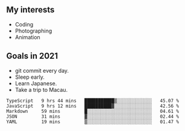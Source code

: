 ## My interests

- Coding
- Photographing
- Animation

## Goals in 2021

- git commit every day.
- Sleep early.
- Learn Japanese.
- Take a trip to Macau.

<!--START_SECTION:waka-->
```text
TypeScript   9 hrs 44 mins   ███████████▒░░░░░░░░░░░░░   45.07 % 
JavaScript   9 hrs 12 mins   ██████████▓░░░░░░░░░░░░░░   42.56 % 
Markdown     59 mins         █░░░░░░░░░░░░░░░░░░░░░░░░   04.61 % 
JSON         31 mins         ▓░░░░░░░░░░░░░░░░░░░░░░░░   02.44 % 
YAML         19 mins         ▒░░░░░░░░░░░░░░░░░░░░░░░░   01.47 % 
```
<!--END_SECTION:waka-->
